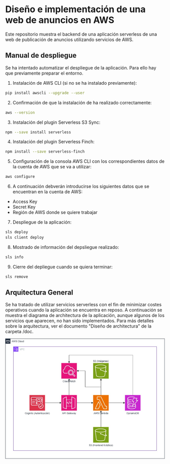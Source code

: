 # Diseño e implementación de una web de anuncios en AWS

Este repositorio muestra el backend de una aplicación serverless de una web de publicación de anuncios utilizando servicios de AWS.

## Manual de despliegue

Se ha intentado automatizar el despliegue de la aplicación. Para ello hay que previamente preparar el entorno.
1) Instalación de AWS CLI (si no se ha instalado previamente):
```bash
pip install awscli --upgrade --user
```
2) Confirmación de que la instalación de ha realizado correctamente:
```bash
aws --version
```
3) Instalación del plugin Serverless S3 Sync:
```bash
npm --save install serverless
```
4) Instalación del plugin Serverless Finch:
```bash
npm install --save serverless-finch
```
5) Configuración de la consola AWS CLI con los correspondientes datos de la cuenta de AWS que se va a utilizar:
```bash
aws configure
```
6) A continuación debverán introducirse los siguientes datos que se encuentran en la cuenta de AWS:
- Access Key
- Secret Key
- Región de AWS donde se quiere trabajar
7) Despliegue de la aplicación:
```bash
sls deploy
sls client deploy
```
8) Mostrado de información del depsliegue realizado:
```bash
sls info
```
9) Cierre del depliegue cuando se quiera terminar:
```bash
sls remove
```
   

## Arquitectura General
Se ha tratado de utilizar servicios serverless con el fin de minimizar costes operativos cuando la aplicación se encuentra en reposo. A continuación se muestra el diagrama de architectura de la aplicación, aunque algunos de los servicios que aparecen, no han sido implementados. Para más detalles sobre la arquitectura, ver el documento "Diseño de architectura" de la carpeta /doc.

![Architecture diagram](images/AWSarchitectura-redes.jpg)
